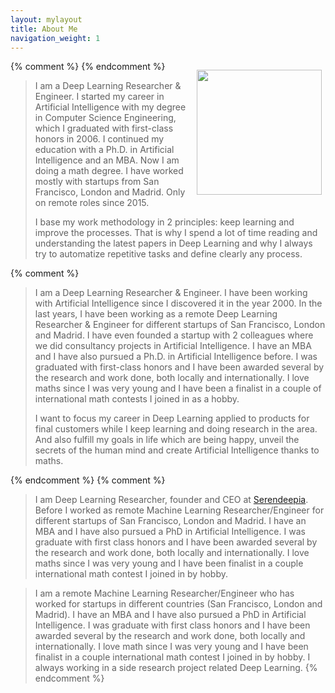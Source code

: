 ```yaml
---
layout: mylayout
title: About Me
navigation_weight: 1
---
```


{% comment %}
<img src="{{ site.url }}/assets/me2018.jpg"  width="200px" style="float: right; margin: 1em 0.4em 0.4em 0.8em"/>
{% endcomment %}

> I am a Deep Learning Researcher & Engineer. I started my career in Artificial Intelligence with my degree in Computer Science Engineering, which I graduated with first-class honors in 2006. I continued my education with a Ph.D. in Artificial Intelligence and an MBA. Now I am doing a math degree. I have worked mostly with startups from San Francisco, London and Madrid. Only on remote roles since 2015.
> 
> I base my work methodology in 2 principles: keep learning and improve the processes. That is why I spend a lot of time reading and understanding the latest papers in Deep Learning and why I always try to automatize repetitive tasks and define clearly any process.

{% comment %}
> I am a Deep Learning Researcher & Engineer. I have been working with Artificial Intelligence since I discovered it in the year 2000. In the last years, I have been working as a remote Deep Learning Researcher & Engineer for different startups of San Francisco, London and Madrid. I have even founded a startup with 2 colleagues where we did consultancy projects in Artificial Intelligence. I have an MBA and I have also pursued a Ph.D. in Artificial Intelligence before. I was graduated with first-class honors and I have been awarded several by the research and work done, both locally and internationally. I love maths since I was very young and I have been a finalist in a couple of international math contests I joined in as a hobby.
>
> I want to focus my career in Deep Learning applied to products for final customers while I keep learning and doing research in the area. And also fulfill my goals in life which are being happy, unveil the secrets of the human mind and create Artificial Intelligence thanks to maths. 

{% endcomment %}
{% comment %}
> I am Deep Learning Researcher, founder and CEO at [Serendeepia](http://serendeepia.com/). Before I worked as remote Machine Learning Researcher/Engineer for different startups of San Francisco, London and Madrid. I have an MBA and I have also pursued a PhD in Artificial Intelligence. I was graduate with first class honors and I have been awarded several by the research and work done, both locally and internationally. I love maths since I was very young and I have been finalist in a couple international math contest I joined in by hobby. 

> I am a remote Machine Learning Researcher/Engineer who has worked for startups in different countries (San Francisco, London and Madrid). I have an MBA and I have also pursued a PhD in Artificial Intelligence. I was graduate with first class honors and I have been awarded several by the research and work done, both locally and internationally. I love math since I was very young and I have been finalist in a couple international math contest I joined in by hobby. I always working in a side research project related Deep Learning.
{% endcomment %}

